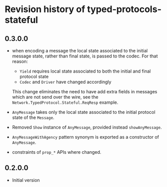 # Revision history of typed-protocols-stateful

## 0.3.0.0

* when encoding a message the local state associated to the initial message
  state, rather than final state, is passed to the codec. For that reason:
  * `Yield` requires local state associated to both the initial and final protocol state
  *  `Codec` and `Driver` have changed accordingly

  This change eliminates the need to have add extra fields in messages which
  are not send over the wire, see the `Network.TypedProtocol.Stateful.ReqResp`
  example.
* `AnyMessage` takes only the local state associated to the initial protocol state of the `Message`.
* Removed `Show` instance of `AnyMessage`, provided instead `showAnyMessage`.
* `AnyMessageWithAgency` pattern synonym is exported as a constructor of `AnyMessage`.
* constraints of `prop_*` APIs where changed.

## 0.2.0.0

* Initial version
